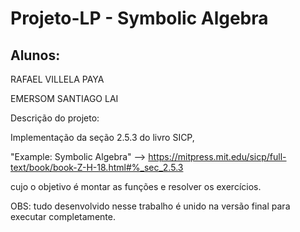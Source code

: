 # Projeto-LP -  Symbolic Algebra

## Alunos: 

RAFAEL VILLELA PAYA

EMERSOM SANTIAGO LAI

Descrição do projeto:

Implementação da seção 2.5.3 do livro SICP, 

"Example: Symbolic Algebra" --> https://mitpress.mit.edu/sicp/full-text/book/book-Z-H-18.html#%_sec_2.5.3

cujo o objetivo é montar as funções e resolver os exercícios.

OBS: tudo desenvolvido nesse trabalho é unido na versão final para executar completamente.
